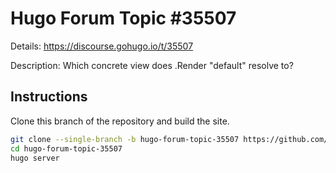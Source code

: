 # Hugo Forum Topic #35507

Details: <https://discourse.gohugo.io/t/35507>

Description: Which concrete view does .Render "default" resolve to?

## Instructions

Clone this branch of the repository and build the site.

```bash
git clone --single-branch -b hugo-forum-topic-35507 https://github.com/jmooring/hugo-testing hugo-forum-topic-35507
cd hugo-forum-topic-35507
hugo server
```
